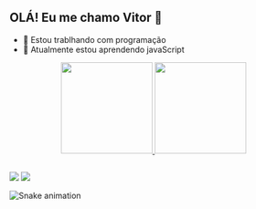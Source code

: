 ## OLÁ! Eu me chamo Vitor  👋

- 🔭 Estou trablhando com programação
- 🌱 Atualmente estou aprendendo javaScript

<div align="center">
  <a href="https://github.com/vitorgoncalve">
  <img height="160em" src="https://github-readme-stats.vercel.app/api?username=vitorgoncalve&show_icons=true&theme=dark&include_all_commits=true&count_private=true"/>
  <img height="160em" src="https://github-readme-stats.vercel.app/api/top-langs/?username=vitorgoncalve&layout=compact&langs_count=7&theme=dark"/>
</div>


##


  <div> 
  <a href="https://www.instagram.com/vitorantonio___/" target="_blank"><img src="https://img.shields.io/badge/-Instagram-%23E4405F?style=for-the-badge&logo=instagram&logoColor=white" target="_blank"></a>
  <a href = "mailto:vitorbentogoncalve@gmail.com"><img src="https://img.shields.io/badge/-Gmail-%23333?style=for-the-badge&logo=gmail&logoColor=white" target="_blank"></a>
 
</div>

  ![Snake animation](https://github.com/vitorgoncalve/vitorgoncalve/blob/output/github-contribution-grid-snake.svg)
